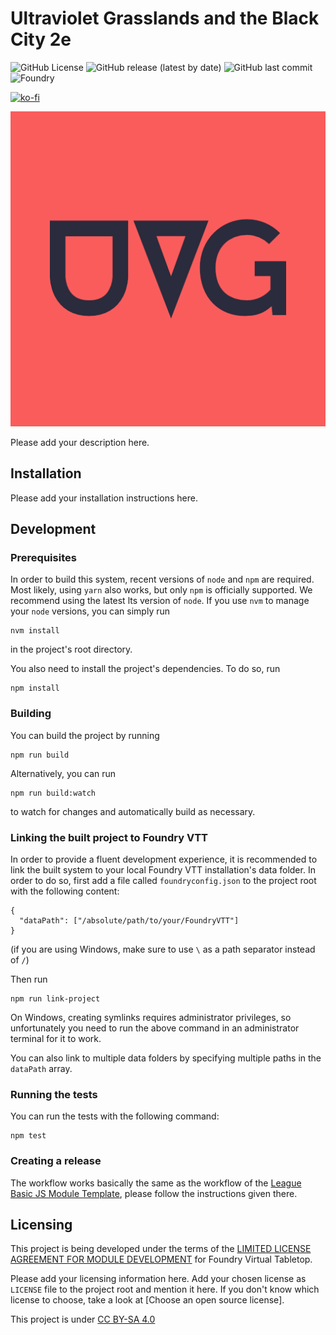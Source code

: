 <!--
SPDX-FileCopyrightText: 2022 Johannes Loher

SPDX-License-Identifier: MIT
-->

# Ultraviolet Grasslands and the Black City 2e

![GitHub License](https://img.shields.io/github/license/itsmegrave/uvg2e-foundryvtt?style=flat-square)
![GitHub release (latest by date)](https://img.shields.io/github/downloads/itsmegrave/uvg2e-foundryvtt/latest/total?style=flat-square)
![GitHub last commit](https://img.shields.io/github/last-commit/itsmegrave/uvg2e-foundryvtt?style=flat-square)
![Foundry](https://img.shields.io/badge/dynamic/json.svg?url=https://raw.githubusercontent.com/itsmegrave/uvg2e-foundryvtt/main/src/system.json&label=Foundry&query=$.compatibleCoreVersion&colorB=blue&style=flat-square)

[![ko-fi](https://ko-fi.com/img/githubbutton_sm.svg)](https://ko-fi.com/O5O7KUBQY)

<div align=center>

![UVG2e logo](./static/uvg-coral-icon.png)

</div>

Please add your description here.

## Installation

Please add your installation instructions here.

## Development

### Prerequisites

In order to build this system, recent versions of `node` and `npm` are
required. Most likely, using `yarn` also works, but only `npm` is officially
supported. We recommend using the latest lts version of `node`. If you use `nvm`
to manage your `node` versions, you can simply run

```
nvm install
```

in the project's root directory.

You also need to install the project's dependencies. To do so, run

```
npm install
```

### Building

You can build the project by running

```
npm run build
```

Alternatively, you can run

```
npm run build:watch
```

to watch for changes and automatically build as necessary.

### Linking the built project to Foundry VTT

In order to provide a fluent development experience, it is recommended to link
the built system to your local Foundry VTT installation's data folder. In
order to do so, first add a file called `foundryconfig.json` to the project root
with the following content:

```
{
  "dataPath": ["/absolute/path/to/your/FoundryVTT"]
}
```

(if you are using Windows, make sure to use `\` as a path separator instead of
`/`)

Then run

```
npm run link-project
```

On Windows, creating symlinks requires administrator privileges, so
unfortunately you need to run the above command in an administrator terminal for
it to work.

You can also link to multiple data folders by specifying multiple paths in the
`dataPath` array.

### Running the tests

You can run the tests with the following command:

```
npm test
```

### Creating a release

The workflow works basically the same as the workflow of the [League Basic JS Module Template], please follow the
instructions given there.

## Licensing

This project is being developed under the terms of the
[LIMITED LICENSE AGREEMENT FOR MODULE DEVELOPMENT] for Foundry Virtual Tabletop.

Please add your licensing information here. Add your chosen license as
`LICENSE` file to the project root and mention it here.  If you don't know which
license to choose, take a look at [Choose an open source license].

[League Basic JS Module Template]: https://github.com/League-of-Foundry-Developers/FoundryVTT-Module-Template
[LIMITED LICENSE AGREEMENT FOR MODULE DEVELOPMENT]: https://foundryvtt.com/article/license/

This project is under [CC BY-SA 4.0](https://creativecommons.org/licenses/by-sa/4.0/deed.en)
